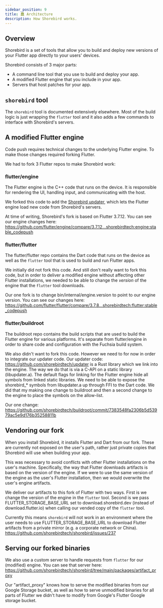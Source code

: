 ```yaml
---
sidebar_position: 9
title: 🏛️ Architecture
description: How Shorebird works.
---
```


## Overview

Shorebird is a set of tools that allow you to build and deploy new versions of
your Flutter app directly to your users' devices.

Shorebird consists of 3 major parts:

- A command line tool that you use to build and deploy your app.
- A modified Flutter engine that you include in your app.
- Servers that host patches for your app.

## `shorebird` tool

The `shorebird` tool is documented extensively elsewhere. Most of the build
logic is just wrapping the `flutter` tool and it also adds a few commands to
interface with Shorebird's servers.

## A modified Flutter engine

Code push requires technical changes to the underlying Flutter engine. To make
those changes required forking Flutter.

We had to fork 3 Flutter repos to make Shorebird work:

### flutter/engine

The Flutter engine is the C++ code that runs on the device. It is responsible
for rendering the UI, handling input, and communicating with the host.

We forked this code to add the
[Shorebird updater](https://github.com/shorebirdtech/updater), which lets the
Flutter engine load new code from Shorebird's servers.

At time of writing, Shorebird's fork is based on Flutter 3.7.12. You can see
our engine changes here:
https://github.com/flutter/engine/compare/3.7.12...shorebirdtech:engine:stable_codepush

### flutter/flutter

The flutter/flutter repo contains the Dart code that runs on the device as well
as the `flutter` tool that is used to build and run Flutter apps.

We initially did not fork this code. And still don't really want to fork
this code, but in order to deliver a modified engine without affecting other
Flutter installations, we needed to be able to change the _version_ of the
engine that the `flutter` tool downloads.

Our one fork is to change bin/internal/engine.version to point to our
engine version. You can see our changes here:
https://github.com/flutter/flutter/compare/3.7.8...shorebirdtech:flutter:stable_codepush

### flutter/buildroot

The buildroot repo contains the build scripts that are used to build the
Flutter engine for various platforms. It's separate from flutter/engine in
order to share code and configuration with the Fuchsia build system.

We also didn't want to fork this code. However we need to for now in order
to integrate our updater code. Our updater code:
https://github.com/shorebirdtech/updater
is a Rust library which we link into the engine. The way we do that is via
a C-API on a static library (libupdater.a). The default flags for linking
for the Flutter engine hide all symbols from linked static libraries. We
need to be able to expose the shorebird\_\* symbols from libupdater.a up through
FFI to the Dart code. We did that my making one change to buildroot and then
a second change to the engine to place the symbols on the allow-list.

Our one change:
https://github.com/shorebirdtech/buildroot/commit/7383548fa2306b5d53979ac5e9d176b35258811b

## Vendoring our fork

When you install Shorebird, it installs Flutter and Dart from our fork. These
are currently not exposed on the user's path, rather just private copies
that Shorebird will use when building your app.

This was necessary to avoid conflicts with other Flutter installations on the
user's machine. Specifically, the way that Flutter downloads artifacts is
based on the version of the engine. If we were to use the same version of the
engine as the user's Flutter installation, then we would overwrite the user's
engine artifacts.

We deliver our artifacts to this fork of Flutter with two ways. First is we
change the version of the engine in the `flutter` tool. Second is we pass
FLUTTER_STORAGE_BASE_URL set to download.shorebird.dev (instead of
download.flutter.io) when calling our vended copy of the `flutter` tool.

Currently this means `shorebird` will not work in an environment where the
user needs to use FLUTTER_STORAGE_BASE_URL to download Flutter artifacts
from a private mirror (e.g. a corporate network or China).
https://github.com/shorebirdtech/shorebird/issues/237

## Serving our forked binaries

We also use a custom server to handle requests from `flutter` for our
(modified) engine. You can see that server here:
https://github.com/shorebirdtech/shorebird/tree/main/packages/artifact_proxy

Our "artifact_proxy" knows how to serve the modified binaries from our
Google Storage bucket, as well as how to serve unmodified binaries for all
parts of Flutter we didn't have to modify from
Google's Flutter Google storage bucket.
